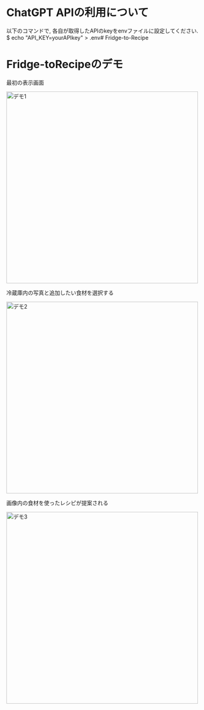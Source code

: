 # ChatGPT APIの利用について
以下のコマンドで, 各自が取得したAPIのkeyをenvファイルに設定してください.  
$ echo "API_KEY=yourAPIkey" > .env# Fridge-to-Recipe

# Fridge-toRecipeのデモ
<p>最初の表示画面</p>  
<img width="500" alt="デモ1" src="https://github.com/RioRioWeb/Fridge-to-Recipe/assets/103686524/7fe5fbd8-ef82-4d79-abf2-9ad8f0069b59">  
<p>冷蔵庫内の写真と追加したい食材を選択する</p>  
<img width="500" alt="デモ2" src="https://github.com/RioRioWeb/Fridge-to-Recipe/assets/103686524/f07a26fa-fe68-4c71-a4e8-ffd66dc6d7e7">  
<p>画像内の食材を使ったレシピが提案される</p>   
<img width="500" alt="デモ3" src="https://github.com/RioRioWeb/Fridge-to-Recipe/assets/103686524/31cd4804-6dd0-4402-beb5-b4fe9ae1c738">  
